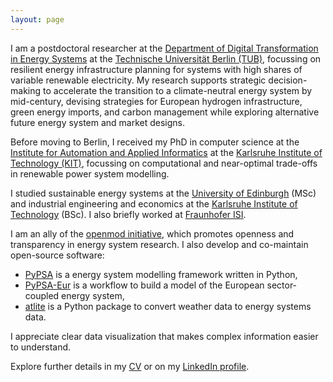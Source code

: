 ```yaml
---
layout: page
---
```


I am a postdoctoral researcher at the [Department of Digital Transformation in
Energy Systems](https://www.tu.berlin/en/ensys) at the [Technische Universität
Berlin (TUB)](https://www.tu.berlin/en), focussing on resilient energy
infrastructure planning for systems with high shares of variable renewable
electricity. My research supports strategic decision-making to accelerate the
transition to a climate-neutral energy system by mid-century, devising
strategies for European hydrogen infrastructure, green energy imports, and
carbon management while exploring alternative future energy system and market
designs.

Before moving to Berlin, I received my PhD in computer science at the [Institute
for Automation and Applied Informatics](https://www.iai.kit.edu/) at the
[Karlsruhe Institute of Technology (KIT)](https://kit.edu), focussing on
computational and near-optimal trade-offs in renewable power system modelling.

I studied sustainable energy systems at the [University of
Edinburgh](https://www.eng.ed.ac.uk/studying/postgraduate/msc-taught/msc-sustainable-energy-systems)
(MSc) and industrial engineering and economics at the [Karlsruhe Institute of
Technology](https://www.wiwi.kit.edu/english/studiengangWiingBSc.php) (BSc). I
also briefly worked at [Fraunhofer ISI](https://www.isi.fraunhofer.de/).

I am an ally of the [openmod initiative](http://openmod-initiative.org/), which
promotes openness and transparency in energy system research. I also develop and
co-maintain open-source software:

- [PyPSA](https://github.com/PyPSA/PyPSA) is a energy system modelling framework written in Python,
- [PyPSA-Eur](https://github.com/PyPSA/PyPSA-Eur) is a workflow to build a model
  of the European sector-coupled energy system,
- [atlite](https://github.com/PyPSA/atlite) is a Python package to convert weather data to energy systems data.

I appreciate clear data visualization that makes complex information easier to understand.

Explore further details in my [CV](assets/cv.pdf) or on my [LinkedIn profile]().

<!-- ### Posts

{% for post in site.posts %}
  <article style="display: flex; align-items: center; margin-bottom: 10px;">
    <h4 style="margin: 0; margin-right: 10px;">
      <a href="{{ post.url | relative_url }}">{{ post.title }}</a>
    </h4>
    <time datetime="{{ post.date | date: "%Y-%m-%d" }}" style="font-size: 0.8em; color: #666;">
      {{ post.date | date_to_long_string }}
    </time>
  </article>
{% endfor %} -->